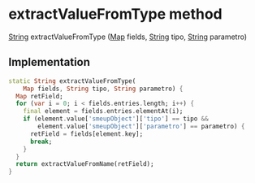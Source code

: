 


# extractValueFromType method








[String](https://api.flutter.dev/flutter/dart-core/String-class.html) extractValueFromType
([Map](https://api.flutter.dev/flutter/dart-core/Map-class.html) fields, [String](https://api.flutter.dev/flutter/dart-core/String-class.html) tipo, [String](https://api.flutter.dev/flutter/dart-core/String-class.html) parametro)








## Implementation

```dart
static String extractValueFromType(
    Map fields, String tipo, String parametro) {
  Map retField;
  for (var i = 0; i < fields.entries.length; i++) {
    final element = fields.entries.elementAt(i);
    if (element.value['smeupObject']['tipo'] == tipo &&
        element.value['smeupObject']['parametro'] == parametro) {
      retField = fields[element.key];
      break;
    }
  }
  return extractValueFromName(retField);
}
```







